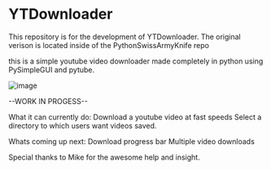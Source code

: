 # YTDownloader

This repository is for the development of YTDownloader.
The original verison is located inside of the PythonSwissArmyKnife repo

this is a simple youtube video downloader made completely in python using PySimpleGUI and pytube. 

![image](https://user-images.githubusercontent.com/46163555/99821908-998c7900-2b20-11eb-96a3-bda5780a485a.png)

--WORK IN PROGESS--

What it can currently do:
  Download a youtube video at fast speeds
  Select a directory to which users want videos saved.
  
Whats coming up next:
  Download progress bar
  Multiple video downloads 
  
  
  Special thanks to Mike for the awesome help and insight.
